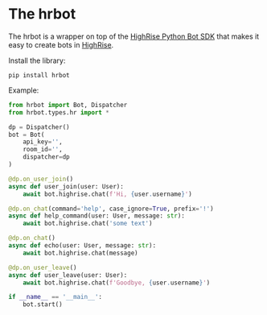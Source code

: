 # The hrbot
The hrbot is a wrapper on top of the [HighRise Python Bot SDK](https://github.com/pocketzworld/python-bot-sdk) that makes it easy to create bots in [HighRise](https://highrise.game/).

Install the library:
```shell
pip install hrbot
```

Example:
```python
from hrbot import Bot, Dispatcher  
from hrbot.types.hr import *

dp = Dispatcher()
bot = Bot(
    api_key='',
    room_id='',
    dispatcher=dp
)

@dp.on_user_join()
async def user_join(user: User):
    await bot.highrise.chat(f'Hi, {user.username}')

@dp.on_chat(command='help', case_ignore=True, prefix='!')
async def help_command(user: User, message: str):
    await bot.highrise.chat('some text')

@dp.on_chat()
async def echo(user: User, message: str):
    await bot.highrise.chat(message)

@dp.on_user_leave()
async def user_leave(user: User):
    await bot.highrise.chat(f'Goodbye, {user.username}')

if __name__ == '__main__':
    bot.start()
```